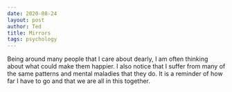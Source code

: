 ```yaml
---
date: 2020-08-24
layout: post
author: Ted
title: Mirrors
tags: psychology
---
```

Being around many people that I care about dearly, I am often thinking about what could make them happier. I also notice that I suffer from many of the same patterns and mental maladies that they do. It is a reminder of how far I have to go and that we are all in this together.
